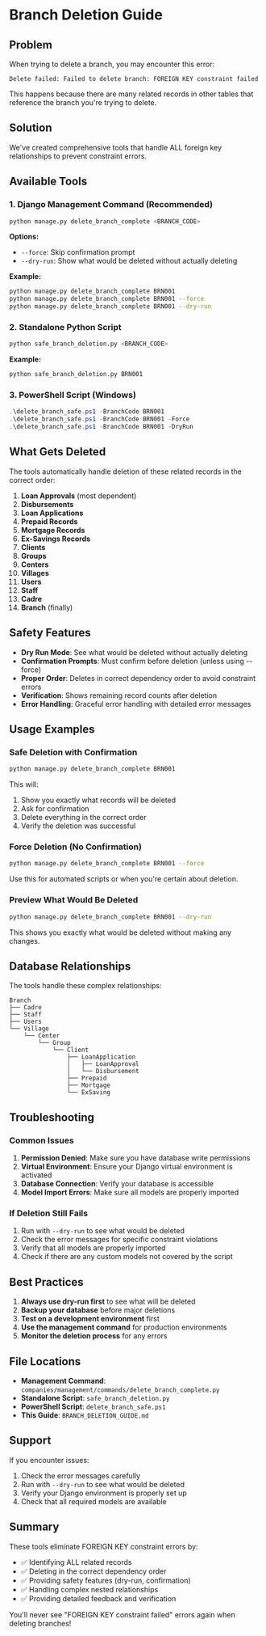 # Branch Deletion Guide

## Problem
When trying to delete a branch, you may encounter this error:
```
Delete failed: Failed to delete branch: FOREIGN KEY constraint failed
```

This happens because there are many related records in other tables that reference the branch you're trying to delete.

## Solution
We've created comprehensive tools that handle ALL foreign key relationships to prevent constraint errors.

## Available Tools

### 1. Django Management Command (Recommended)
```bash
python manage.py delete_branch_complete <BRANCH_CODE>
```

**Options:**
- `--force`: Skip confirmation prompt
- `--dry-run`: Show what would be deleted without actually deleting

**Example:**
```bash
python manage.py delete_branch_complete BRN001
python manage.py delete_branch_complete BRN001 --force
python manage.py delete_branch_complete BRN001 --dry-run
```

### 2. Standalone Python Script
```bash
python safe_branch_deletion.py <BRANCH_CODE>
```

**Example:**
```bash
python safe_branch_deletion.py BRN001
```

### 3. PowerShell Script (Windows)
```powershell
.\delete_branch_safe.ps1 -BranchCode BRN001
.\delete_branch_safe.ps1 -BranchCode BRN001 -Force
.\delete_branch_safe.ps1 -BranchCode BRN001 -DryRun
```

## What Gets Deleted

The tools automatically handle deletion of these related records in the correct order:

1. **Loan Approvals** (most dependent)
2. **Disbursements**
3. **Loan Applications**
4. **Prepaid Records**
5. **Mortgage Records**
6. **Ex-Savings Records**
7. **Clients**
8. **Groups**
9. **Centers**
10. **Villages**
11. **Users**
12. **Staff**
13. **Cadre**
14. **Branch** (finally)

## Safety Features

- **Dry Run Mode**: See what would be deleted without actually deleting
- **Confirmation Prompts**: Must confirm before deletion (unless using --force)
- **Proper Order**: Deletes in correct dependency order to avoid constraint errors
- **Verification**: Shows remaining record counts after deletion
- **Error Handling**: Graceful error handling with detailed error messages

## Usage Examples

### Safe Deletion with Confirmation
```bash
python manage.py delete_branch_complete BRN001
```
This will:
1. Show you exactly what records will be deleted
2. Ask for confirmation
3. Delete everything in the correct order
4. Verify the deletion was successful

### Force Deletion (No Confirmation)
```bash
python manage.py delete_branch_complete BRN001 --force
```
Use this for automated scripts or when you're certain about deletion.

### Preview What Would Be Deleted
```bash
python manage.py delete_branch_complete BRN001 --dry-run
```
This shows you exactly what would be deleted without making any changes.

## Database Relationships

The tools handle these complex relationships:

```
Branch
├── Cadre
├── Staff
├── Users
└── Village
    └── Center
        └── Group
            └── Client
                ├── LoanApplication
                │   ├── LoanApproval
                │   └── Disbursement
                ├── Prepaid
                ├── Mortgage
                └── ExSaving
```

## Troubleshooting

### Common Issues

1. **Permission Denied**: Make sure you have database write permissions
2. **Virtual Environment**: Ensure your Django virtual environment is activated
3. **Database Connection**: Verify your database is accessible
4. **Model Import Errors**: Make sure all models are properly imported

### If Deletion Still Fails

1. Run with `--dry-run` to see what would be deleted
2. Check the error messages for specific constraint violations
3. Verify that all models are properly imported
4. Check if there are any custom models not covered by the script

## Best Practices

1. **Always use dry-run first** to see what will be deleted
2. **Backup your database** before major deletions
3. **Test on a development environment** first
4. **Use the management command** for production environments
5. **Monitor the deletion process** for any errors

## File Locations

- **Management Command**: `companies/management/commands/delete_branch_complete.py`
- **Standalone Script**: `safe_branch_deletion.py`
- **PowerShell Script**: `delete_branch_safe.ps1`
- **This Guide**: `BRANCH_DELETION_GUIDE.md`

## Support

If you encounter issues:

1. Check the error messages carefully
2. Run with `--dry-run` to see what would be deleted
3. Verify your Django environment is properly set up
4. Check that all required models are available

## Summary

These tools eliminate FOREIGN KEY constraint errors by:
- ✅ Identifying ALL related records
- ✅ Deleting in the correct dependency order
- ✅ Providing safety features (dry-run, confirmation)
- ✅ Handling complex nested relationships
- ✅ Providing detailed feedback and verification

You'll never see "FOREIGN KEY constraint failed" errors again when deleting branches!
